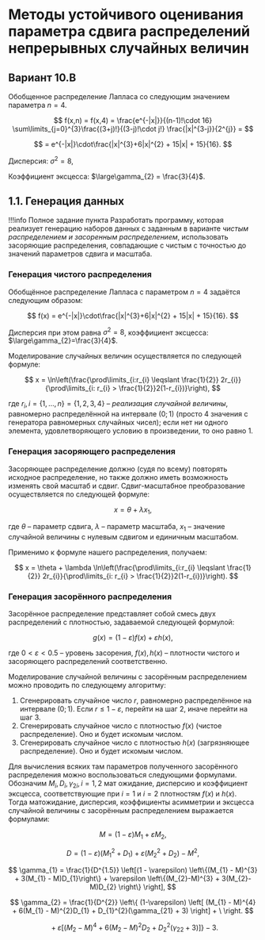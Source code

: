 # Методы устойчивого оценивания параметра сдвига распределений непрерывных случайных величин

## Вариант 10.В

Обобщенное распределение Лапласа со следующим значением параметра $n=4$.

$$
f(x,n) = f(x,4) = \frac{e^{-|x|}}{(n-1)!\cdot 16} \sum\limits_{j=0}^{3}\frac{(3+j)!}{(3-j)!\cdot j!} \frac{|x|^{3-j}}{2^{j}} = 
$$

$$
= e^{-|x|}\cdot\frac{|x|^{3}+6|x|^{2} + 15|x| + 15}{16}.
$$

Дисперсия: $\sigma^{2}= 8$,

Коэффициент эксцесса: $\large\gamma_{2} = \frac{3}{4}$. 

## 1.1. Генерация данных

!!!info Полное задание пункта
    Разработать программу, которая реализует генерацию наборов данных с заданным в варианте *чистым распределением и засоренным распределением*, использовать засоряющие распределения, совпадающие с чистым с точностью до значений параметров сдвига и масштаба.

### Генерация чистого распределения

Обобщённое распределение Лапласа с параметром $n=4$ задаётся следующим образом:

$$
f(x) = e^{-|x|}\cdot\frac{|x|^{3}+6|x|^{2} + 15|x| + 15}{16}.
$$

Дисперсия при этом равна $\sigma^{2}=8$, коэффициент эксцесса: $\large\gamma_{2}=\frac{3}{4}$.

Моделирование случайных величин осуществляется по следующей формуле:

$$
x = \ln\left(\frac{\prod\limits_{i:r_{i} \leqslant \frac{1}{2}} 2r_{i}}{\prod\limits_{i: r_{i} > \frac{1}{2}}2(1-r_{i})}\right),
$$

где $r_{i}, i=\{1, \dots, n\}= \{1,2,3,4\}$ – *реализация случайной величины*, равномерно распределённой на интервале $(0; 1)$ (просто 4 значения с генератора равномерных случайных чисел); если нет ни одного элемента, удовлетворяющего условию в произведении, то оно равно 1.

### Генерация засоряющего распределения

Засоряющее распределение должно (судя по всему) повторять исходное распределение, но также должно иметь возможность изменять свой масштаб и сдвиг.  Сдвиг-масштабное преобразование осуществляется по следующей формуле:

$$
x = \theta + \lambda x_{1},
$$

где $\theta$ – параметр сдвига, $\lambda$ – параметр масштаба, $x_{1}$ – значение случайной величины с нулевым сдвигом и единичным масштабом. 

Применимо к формуле нашего распределения, получаем:

$$
x = \theta + \lambda \ln\left(\frac{\prod\limits_{i:r_{i} \leqslant \frac{1}{2}} 2r_{i}}{\prod\limits_{i: r_{i} > \frac{1}{2}}2(1-r_{i})}\right).
$$

### Генерация засорённого распределения

Засорённое распределение представляет собой смесь двух распределений с плотностью, задаваемой следующей формулой:

$$
g(x) = (1 - \varepsilon) f(x) + \varepsilon h(x),
$$

где $0 < \varepsilon < 0.5$ – уровень засорения, $f(x), h(x)$ – плотности чистого и засоряющего распределений соответственно.

Моделирование случайной величины с засорённым распределением можно проводить по следующему алгоритму:

1. Сгенерировать случайное число $r$, равномерно распределённое на интервале $(0; 1)$. Если $r \leqslant 1 - \varepsilon$, перейти на шаг 2, иначе перейти на шаг 3.
2. Сгенерировать случайное число с плотностью $f(x)$ (чистое распределение). Оно и будет искомым числом.
3. Сгенерировать случайное число с плотностью $h(x)$ (загрязняющее распределение). Оно и будет искомым числом.

Для вычисления всяких там параметров полученного засорённого распределения можно воспользоваться следующими формулами. Обозначим $M_{i}, D_{i}, \gamma_{2i}, i=1,2$ мат ожидание, дисперсию и коэффициент эксцесса, соответствующие при $i=1$ и $i=2$ плотностям $f(x)$ и $h(x)$. Тогда матожидание, дисперсия, коэффициенты асимметрии и эксцесса случайной величины с засорённым распределением выражается формулами:

$$
M = (1-\varepsilon)M_{1} + \varepsilon M_{2},
$$

$$
D = (1 - \varepsilon)(M_{1}^{2} + D_{1}) + \varepsilon(M_{2}^{2} + D_{2}) - M^{2},
$$

$$
\gamma_{1} = \frac{1}{D^{1.5}} \left[(1 - \varepsilon) \left\{(M_{1} - M)^{3} + 3(M_{1} - M)D_{1}\right\} + \varepsilon \left\{(M_{2}-M)^{3} + 3(M_{2}-M)D_{2} \right\} \right],
$$

$$
\gamma_{2} = \frac{1}{D^{2}} \left\{ (1-\varepsilon) \left[ (M_{1} - M)^{4} + 6(M_{1} - M)^{2}D_{1} + D_{1}^{2}(\gamma_{21} + 3) \right] + \ \right.
$$

$$
\ + \left. \varepsilon [(M_{2}-M)^{4} +6(M_{2}-M)^{2}D_{2} + D_{2}^{2}(\gamma_{22} + 3) ] \right\} - 3.
$$


